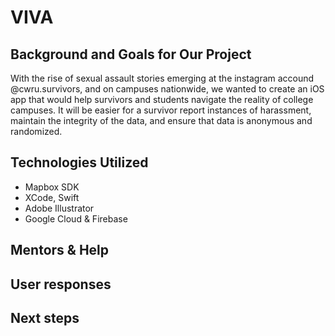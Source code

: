 # VIVA

## Background and Goals for Our Project
With the rise of sexual assault stories emerging at the instagram accound @cwru.survivors, and on campuses nationwide, we wanted to create an iOS app that would help survivors and students navigate the reality of college campuses. It will be easier for a survivor report instances of harassment, maintain the integrity of the data, and ensure that data is anonymous and randomized.

## Technologies Utilized
- Mapbox SDK
- XCode, Swift
- Adobe Illustrator
- Google Cloud & Firebase

## Mentors & Help


## User responses


## Next steps
